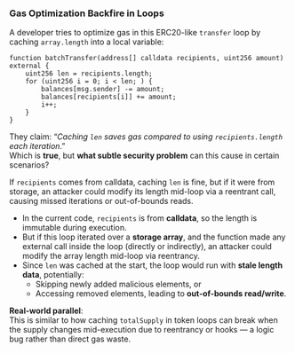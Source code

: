 ### Gas Optimization Backfire in Loops
A developer tries to optimize gas in this ERC20-like `transfer` loop by caching `array.length` into a local variable:
```solidity
function batchTransfer(address[] calldata recipients, uint256 amount) external {
    uint256 len = recipients.length;
    for (uint256 i = 0; i < len; ) {
        balances[msg.sender] -= amount;
        balances[recipients[i]] += amount;
        i++;
    }
}
```
They claim: “_Caching `len` saves gas compared to using `recipients.length` each iteration_.”  
Which is **true**, but **what subtle security problem** can this cause in certain scenarios?

If `recipients` comes from calldata, caching `len` is fine, but if it were from storage, an attacker could modify its length mid-loop via a reentrant call, causing missed iterations or out-of-bounds reads.

- In the current code, `recipients` is from **calldata**, so the length is immutable during execution.
- But if this loop iterated over a **storage array**, and the function made any external call inside the loop (directly or indirectly), an attacker could modify the array length mid-loop via reentrancy.
- Since `len` was cached at the start, the loop would run with **stale length data**, potentially:
  - Skipping newly added malicious elements, or
  - Accessing removed elements, leading to **out-of-bounds read/write**.

**Real-world parallel**:  
This is similar to how caching `totalSupply` in token loops can break when the supply changes mid-execution due to reentrancy or hooks — a logic bug rather than direct gas waste.

